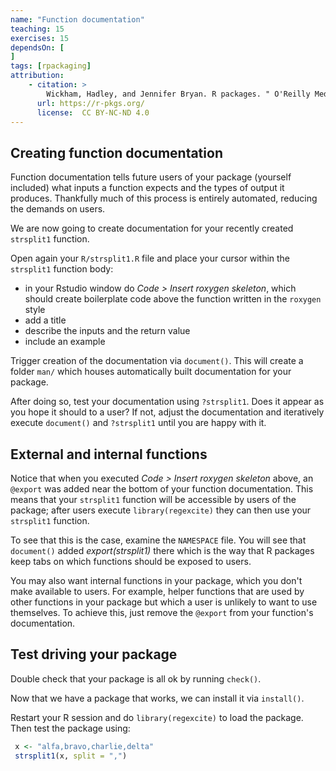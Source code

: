 ```yaml
---
name: "Function documentation"
teaching: 15
exercises: 15
dependsOn: [
]
tags: [rpackaging]
attribution:
    - citation: >
        Wickham, Hadley, and Jennifer Bryan. R packages. " O'Reilly Media, Inc.", 2023.
      url: https://r-pkgs.org/
      license:  CC BY-NC-ND 4.0
---
```


## Creating function documentation

Function documentation tells future users of your package (yourself included) what inputs a function expects and the types of output it produces. Thankfully much of this process is entirely automated, reducing the demands on users.

We are now going to create documentation for your recently created `strsplit1` function.

Open again your `R/strsplit1.R` file and place your cursor within the `strsplit1` function body:
  - in your Rstudio window do *Code > Insert roxygen skeleton*, which should create boilerplate code above the function written in the `roxygen` style
  - add a title
  - describe the inputs and the return value
  - include an example

Trigger creation of the documentation via `document()`. This will create a folder `man/` which houses automatically built documentation for your package.

After doing so, test your documentation using `?strsplit1`. Does it appear as you hope it should to a user? If not, adjust the documentation and iteratively execute `document()` and `?strsplit1` until you are happy with it.

## External and internal functions

Notice that when you executed *Code > Insert roxygen skeleton* above, an `@export` was added near the bottom of your function documentation. This means that your `strsplit1` function will be accessible by users of the package; after users execute `library(regexcite)` they can then use your `strsplit1` function.

To see that this is the case, examine the `NAMESPACE` file. You will see that `document()` added *export(strsplit1)* there which is the way that R packages keep tabs on which functions should be exposed to users.

You may also want internal functions in your package, which you don't make available to users. For example, helper functions that are used by other functions in your package but which a user is unlikely to want to use themselves. To achieve this, just remove the `@export` from your function's documentation.


## Test driving your package
Double check that your package is all ok by running `check()`.

Now that we have a package that works, we can install it via `install()`.

Restart your R session and do `library(regexcite)` to load the package. Then test the package using:

```R
 x <- "alfa,bravo,charlie,delta"
 strsplit1(x, split = ",")
```
